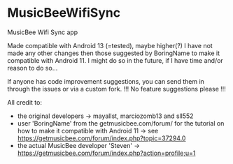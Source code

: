 # MusicBeeWifiSync
MusicBee Wifi Sync app

Made compatible with Android 13 (=tested), maybe higher(?)
I have not made any other changes then those suggested by BoringName to make it compatible with Android 11. I might do so in the future, if I have time and/or reason to do so...

If anyone has code improvement suggestions, you can send them in through the issues or via a custom fork.
!!! No feature suggestions please !!!

All credit to:
- the original developers ->  mayallst,  marciozomb13 and sll552 
- user 'BoringName' from the getmusicbee.com/forum/ for the tutorial on how to make it compatible with Android 11 -> see https://getmusicbee.com/forum/index.php?topic=37294.0
- the actual MusicBee developer 'Steven' -> https://getmusicbee.com/forum/index.php?action=profile;u=1
